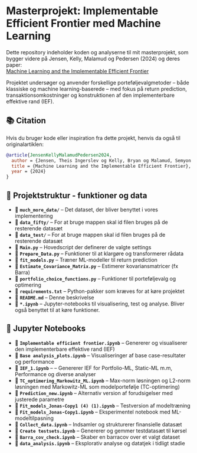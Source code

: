 # Masterprojekt: Implementable Efficient Frontier med Machine Learning

Dette repository indeholder koden og analyserne til mit masterprojekt, som bygger videre på Jensen, Kelly, Malamud og Pedersen (2024) og deres paper:  
[Machine Learning and the Implementable Efficient Frontier](https://papers.ssrn.com/sol3/papers.cfm?abstract_id=4187217)

Projektet undersøger og anvender forskellige porteføljevalgmetoder – både klassiske og machine learning-baserede – med fokus på return prediction, transaktionsomkostninger og konstruktionen af den implementerbare effektive rand (IEF).

## 📚 Citation

Hvis du bruger kode eller inspiration fra dette projekt, henvis da også til originalartiklen:

```bibtex
@article{JensenKellyMalamudPedersen2024,
  author = {Jensen, Theis Ingerslev og Kelly, Bryan og Malamud, Semyon og Pedersen, Lasse Heje},
  title = {Machine Learning and the Implementable Efficient Frontier},
  year = {2024}
}
```

## 📁 Projektstruktur - funktioner og data

- 📂 **`much_more_data/`** – Det dataset, der bliver benyttet i vores implementering
- 📂 **`data_fifty/`** – For at bruge mappen skal id filen bruges på de resterende datasæt 
- 📂 **`data_test/`** – For at bruge mappen skal id filen bruges på de resterende datasæt
- 📄 **`Main.py`** – Hovedscript der definerer de valgte settings 
- 📄 **`Prepare_Data.py`** – Funktioner til at klargøre og transformerer rådata
- 📄 **`fit_models.py`** – Træner ML-modeller til return prediction  
- 📄 **`Estimate_Covariance_Matrix.py`** – Estimerer kovariansmatricer (fx Barra)  
- 📄 **`portfolio_choice_functions.py`** – Funktioner til porteføljevalg og optimering  
- 📄 **`requirements.txt`** – Python-pakker som kræves for at køre projektet  
- 📄 **`README.md`** – Denne beskrivelse  
- 📓 **`*.ipynb`** – Jupyter-notebooks til visualisering, test og analyse. Bliver også benyttet til at køre funktioner.

## 📓 Jupyter Notebooks

- 📓 **`Implementable efficient frontier.ipynb`** – Genererer og visualiserer den implementerbare effektive rand (IEF) 
- 📓 **`Base analysis_plots.ipynb`** – Visualiseringer af base case-resultater og performance  
- 📓 **`IEF_1.ipynb`** – – Genererer IEF for Portfolio-ML, Static-ML m.m, Performance og diverse analyser 
- 📓 **`TC_optimering_Markowitz_ML.ipynb`** – Max-norm løsningen og L2-norm løsningen med Markowitz-ML som modelportefølje (TC-optimering)
- 📓 **`Prediction_new.ipynb`** – Alternativ version af forudsigelser med justerede parametre  
- 📓 **`Fit_models_Jonas-Copy1 (4) (1).ipynb`** – Testversion af modeltræning  
- 📓 **`Fit_models_Jonas-Copy1.ipynb`** – Eksperimentel notebook med ML-modeltilpasning  
- 📓 **`Collect_data.ipynb`** – Indsamler og strukturerer finansielle datasæt  
- 📓 **`Create testsets.ipynb`** – Genererer og gemmer testdatasæt til kørsel
- 📓 **`Barra_cov_check.ipynb`** – Skaber en barracov over et valgt dataset
- 📓 **`data_analysis.ipynb`** – Eksplorativ analyse og datatjek i tidligt stadie  
